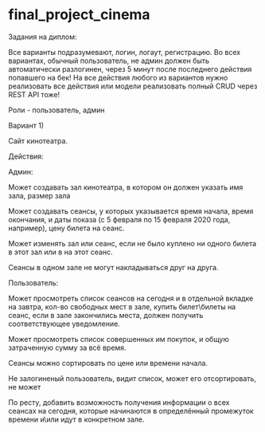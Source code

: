 # final_project_cinema
Задания на диплом:

Все варианты подразумевают, логин, логаут, регистрацию.
Во всех вариантах, обычный пользователь, не админ должен быть автоматически разлогинен, через 5 минут после последнего действия попавшего на бек!
На все действия любого из вариантов нужно реализовать все действия или модели реализовать полный CRUD через REST API тоже!

Роли - пользователь, админ

Вариант 1)

Сайт кинотеатра.

Действия:

Админ:

Может создавать зал кинотеатра, в котором он должен указать имя зала, размер зала

Может создавать сеансы, у которых указывается время начала, время окончания, и даты показа (с 5 февраля по 15 февраля 2020 года, например), цену билета на сеанс.

Может изменять зал или сеанс, если не было куплено ни одного билета в этот зал или в на этот сеанс.

Сеансы в одном зале не могут накладываться друг на друга.

Пользователь: 

Может просмотреть список сеансов на сегодня и в отдельной вкладке на завтра, кол-во свободных мест в зале, купить билет\билеты на сеанс, если в зале закончились места, должен получить соответствующее уведомление.

Может просмотреть список совершенных им покупок, и общую затраченную сумму за всё время.

Сеансы можно сортировать по цене или времени начала.

Не залогиненый пользователь, видит список, может его отсортировать, не может

По ресту, добавить возможность получения информации о всех сеансах на сегодня, которые начинаются в определённый промежуток времени и\или идут в конкретном зале.


